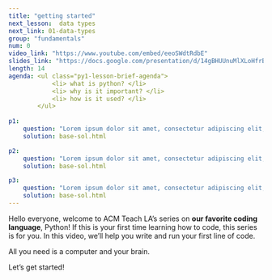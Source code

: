 ```yaml
---
title: "getting started"
next_lesson:  data types
next_link: 01-data-types
group: "fundamentals"
num: 0
video_link: "https://www.youtube.com/embed/eeoSWdtRdbE"
slides_link: "https://docs.google.com/presentation/d/14gBHUUnuMlXLoHfrBnRulRxCLceZ0Asz9aAaq8rDu0A/edit?usp=sharing"
length: 14
agenda: <ul class="py1-lesson-brief-agenda"> 
            <li> what is python? </li>
            <li> why is it important? </li> 
            <li> how is it used? </li> 
        </ul>
 
p1: 
    question: "Lorem ipsum dolor sit amet, consectetur adipiscing elit, sed do eiusmod tempor incididunt ut labore et dolore magna aliqua. Ut enim ad minim veniam, quis nostrud exercitation ullamco laboris nisi ut aliquip ex ea commodo consequat."
    solution: base-sol.html

p2: 
    question: "Lorem ipsum dolor sit amet, consectetur adipiscing elit, sed do eiusmod tempor incididunt ut labore et dolore magna aliqua. Ut enim ad minim veniam, quis nostrud exercitation ullamco laboris nisi ut aliquip ex ea commodo consequat."
    solution: base-sol.html

p3: 
    question: "Lorem ipsum dolor sit amet, consectetur adipiscing elit, sed do eiusmod tempor incididunt ut labore et dolore magna aliqua. Ut enim ad minim veniam, quis nostrud exercitation ullamco laboris nisi ut aliquip ex ea commodo consequat."
    solution: base-sol.html
---
```

Hello everyone, welcome to ACM Teach LA’s series on **our favorite coding language**, Python! If this is your first time learning how to code, this series is for you. In this video, we’ll help you write and run your first line of code. 

All you need is a computer and your brain.

Let’s get started!
